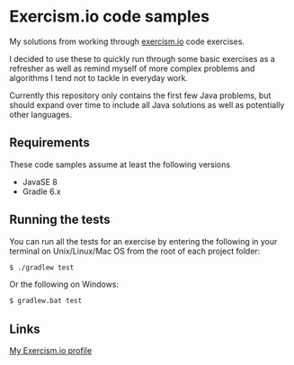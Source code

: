 # Exercism.io code samples

My solutions from working through [exercism.io](https://exercism.io) code exercises. 

I decided to use these to quickly run through some basic exercises as a refresher as well as remind myself of more complex
problems and algorithms I tend not to tackle in everyday work.

Currently this repository only contains the first few Java problems, but should expand over time to include all Java solutions
as well as potentially other languages.

## Requirements

These code samples assume at least the following versions

- JavaSE 8
- Gradle 6.x

## Running the tests

You can run all the tests for an exercise by entering the following in your
terminal on Unix/Linux/Mac OS from the root of each project folder:

```sh
$ ./gradlew test
```

Or the following on Windows:

```sh
$ gradlew.bat test
```


## Links

[My Exercism.io profile](https://exercism.io/profiles/philrogersuk)

